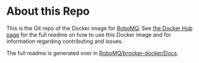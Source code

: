 # About this Repo

This is the Git repo of the Docker image for [RoboMQ](https://hub.docker.com/r/robomq/broker/). See [the Docker Hub page](https://hub.docker.com/r/robomq/broker/) for the full readme on how to use this Docker image and for information regarding contributing and issues.

The full readme is generated over in [RoboMQ/brocker-docker/Docs](https://github.com/robomq/broker-docker/blob/master/Docs/Readme.md).
